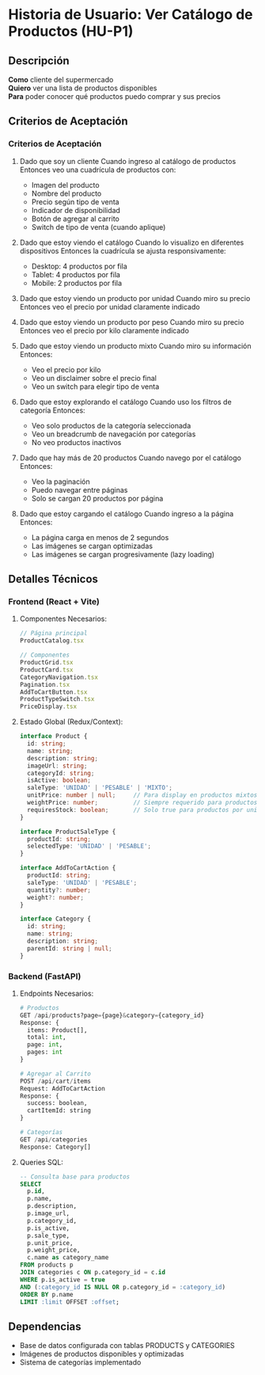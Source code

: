 # Historia de Usuario: Ver Catálogo de Productos (HU-P1)

## Descripción
**Como** cliente del supermercado  
**Quiero** ver una lista de productos disponibles  
**Para** poder conocer qué productos puedo comprar y sus precios


## Criterios de Aceptación

### Criterios de Aceptación

1. Dado que soy un cliente
   Cuando ingreso al catálogo de productos
   Entonces veo una cuadrícula de productos con:
   - Imagen del producto
   - Nombre del producto
   - Precio según tipo de venta
   - Indicador de disponibilidad
   - Botón de agregar al carrito
   - Switch de tipo de venta (cuando aplique)

2. Dado que estoy viendo el catálogo
   Cuando lo visualizo en diferentes dispositivos
   Entonces la cuadrícula se ajusta responsivamente:
   - Desktop: 4 productos por fila
   - Tablet: 4 productos por fila
   - Mobile: 2 productos por fila

3. Dado que estoy viendo un producto por unidad
   Cuando miro su precio
   Entonces veo el precio por unidad claramente indicado

4. Dado que estoy viendo un producto por peso
   Cuando miro su precio
   Entonces veo el precio por kilo claramente indicado

5. Dado que estoy viendo un producto mixto
   Cuando miro su información
   Entonces:
   - Veo el precio por kilo
   - Veo un disclaimer sobre el precio final
   - Veo un switch para elegir tipo de venta

6. Dado que estoy explorando el catálogo
   Cuando uso los filtros de categoría
   Entonces:
   - Veo solo productos de la categoría seleccionada
   - Veo un breadcrumb de navegación por categorías
   - No veo productos inactivos

7. Dado que hay más de 20 productos
   Cuando navego por el catálogo
   Entonces:
   - Veo la paginación
   - Puedo navegar entre páginas
   - Solo se cargan 20 productos por página

8. Dado que estoy cargando el catálogo
   Cuando ingreso a la página
   Entonces:
   - La página carga en menos de 2 segundos
   - Las imágenes se cargan optimizadas
   - Las imágenes se cargan progresivamente (lazy loading)

## Detalles Técnicos

### Frontend (React + Vite)
1. Componentes Necesarios:
   ```typescript
   // Página principal
   ProductCatalog.tsx
   
   // Componentes
   ProductGrid.tsx
   ProductCard.tsx
   CategoryNavigation.tsx
   Pagination.tsx
   AddToCartButton.tsx
   ProductTypeSwitch.tsx
   PriceDisplay.tsx
   ```

2. Estado Global (Redux/Context):
   ```typescript
   interface Product {
     id: string;
     name: string;
     description: string;
     imageUrl: string;
     categoryId: string;
     isActive: boolean;
     saleType: 'UNIDAD' | 'PESABLE' | 'MIXTO';
     unitPrice: number | null;     // Para display en productos mixtos
     weightPrice: number;          // Siempre requerido para productos pesables y mixtos
     requiresStock: boolean;       // Solo true para productos por unidad
   }

   interface ProductSaleType {
     productId: string;
     selectedType: 'UNIDAD' | 'PESABLE';
   }

   interface AddToCartAction {
     productId: string;
     saleType: 'UNIDAD' | 'PESABLE';
     quantity?: number;
     weight?: number;
   }

   interface Category {
     id: string;
     name: string;
     description: string;
     parentId: string | null;
   }
   ```

### Backend (FastAPI)
1. Endpoints Necesarios:
   ```python
   # Productos
   GET /api/products?page={page}&category={category_id}
   Response: {
     items: Product[],
     total: int,
     page: int,
     pages: int
   }

   # Agregar al Carrito
   POST /api/cart/items
   Request: AddToCartAction
   Response: {
     success: boolean,
     cartItemId: string
   }

   # Categorías
   GET /api/categories
   Response: Category[]
   ```

2. Queries SQL:
   ```sql
   -- Consulta base para productos
   SELECT 
     p.id,
     p.name,
     p.description,
     p.image_url,
     p.category_id,
     p.is_active,
     p.sale_type,
     p.unit_price,
     p.weight_price,
     c.name as category_name
   FROM products p
   JOIN categories c ON p.category_id = c.id
   WHERE p.is_active = true
   AND (:category_id IS NULL OR p.category_id = :category_id)
   ORDER BY p.name
   LIMIT :limit OFFSET :offset;
   ```

## Dependencias
- Base de datos configurada con tablas PRODUCTS y CATEGORIES
- Imágenes de productos disponibles y optimizadas
- Sistema de categorías implementado
